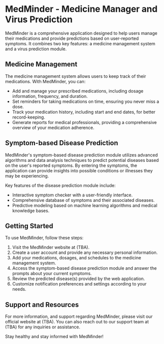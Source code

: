# MedMinder - Medicine Manager and Virus Prediction

MedMinder is a comprehensive application designed to help users manage their medications and provide predictions based on user-reported symptoms. It combines two key features: a medicine management system and a virus prediction module.

## Medicine Management

The medicine management system allows users to keep track of their medications. With MedMinder, you can:

- Add and manage your prescribed medications, including dosage information, frequency, and duration.
- Set reminders for taking medications on time, ensuring you never miss a dose.
- Track your medication history, including start and end dates, for better record-keeping.
- Generate reports for medical professionals, providing a comprehensive overview of your medication adherence.

## Symptom-based Disease Prediction

MedMinder's symptom-based disease prediction module utilizes advanced algorithms and data analysis techniques to predict potential diseases based on the user's reported symptoms. By entering the symptoms, the application can provide insights into possible conditions or illnesses they may be experiencing.

Key features of the disease prediction module include:

- Interactive symptom checker with a user-friendly interface.
- Comprehensive database of symptoms and their associated diseases.
- Predictive modeling based on machine learning algorithms and medical knowledge bases.

## Getting Started

To use MedMinder, follow these steps:

1. Visit the MedMinder website at (TBA).
2. Create a user account and provide any necessary personal information.
3. Add your medications, dosages, and schedules to the medicine management system.
4. Access the symptom-based disease prediction module and answer the prompts about your current symptoms.
5. Review the predicted disease(s) provided by the web application.
6. Customize notification preferences and settings according to your needs.

## Support and Resources

For more information, and support regarding MedMinder, please visit our official website at (TBA). You can also reach out to our support team at (TBA) for any inquiries or assistance.

Stay healthy and stay informed with MedMinder!
